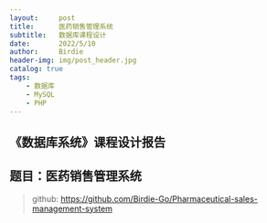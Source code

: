 ```yaml
---
layout:     post
title:      医药销售管理系统
subtitle:   数据库课程设计
date:       2022/5/10
author:     Birdie
header-img: img/post_header.jpg
catalog: true
tags:
    - 数据库
    - MySQL
    - PHP
---
```




## 《数据库系统》课程设计报告


## 题目：医药销售管理系统


> github: https://github.com/Birdie-Go/Pharmaceutical-sales-management-system